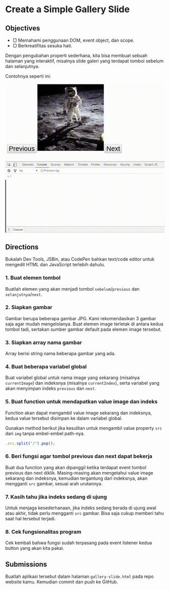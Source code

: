 # Create a Simple Gallery Slide

## Objectives

- ▢ Memahami penggunaan DOM, event object, dan scope.
- ▢ Berkreatifitas sesuka hati.

Dengan pengubahan properti sederhana, kita bisa membuat sebuah halaman yang interaktif, misalnya slide galeri yang terdapat tombol sebelum dan selanjutnya.

Contohnya seperti ini:

![Slide Galeri](assets/gallery-slide.gif)

## Directions

Bukalah Dev Tools, JSBin, atau CodePen bahkan text/code editor untuk mengedit HTML dan JavaScript terlebih dahulu.

### 1. Buat elemen tombol

Buatlah elemen yang akan menjadi tombol `sebelum`/`previous` dan `selanjutnya`/`next`.

### 2. Siapkan gambar

Gambar berupa beberapa gambar JPG. Kami rekomendasikan 3 gambar saja agar mudah mengelolanya. Buat elemen image terletak di antara kedua tombol tadi, sertakan sumber gambar default pada elemen image tersebut.

### 3. Siapkan array nama gambar

Array berisi string nama beberapa gambar yang ada.

### 4. Buat beberapa variabel global

Buat variabel global untuk nama image yang sekarang (misalnya `currentImage`) dan indeksnya (misalnya `currentIndex`), serta variabel yang akan menyimpan indeks `previous` dan `next`.

### 5. Buat function untuk mendapatkan value image dan indeks

Function akan dapat mengambil value image sekarang dan indeksnya, kedua value tersebut disimpan ke dalam variabel global.

Gunakan method berikut jika kesulitan untuk mengambil value property `src` dari `img` tanpa embel-embel path-nya.

```javascript
.src.split("/").pop();
```

### 6. Beri fungsi agar tombol previous dan next dapat bekerja

Buat dua function yang akan dipanggil ketika terdapat event tombol previous dan next diklik. Masing-masing akan mengetahui value image sekarang dan indeksnya, kemudian tergantung dari indeksnya, akan mengganti `src` gambar, sesuai arah urutannya.

### 7. Kasih tahu jika indeks sedang di ujung

Untuk menjaga kesederhanaan, jika indeks sedang berada di ujung awal atau akhir, tidak perlu mengganti `src` gambar. Bisa saja cukup memberi tahu saat hal tersebut terjadi.

### 8. Cek fungsionalitas program

Cek kembali bahwa fungsi sudah terpasang pada event listener kedua button yang akan kita pakai.

## Submissions

Buatlah aplikasi tersebut dalam halaman `gallery-slide.html` pada repo website kamu. Kemudian commit dan push ke GitHub.
